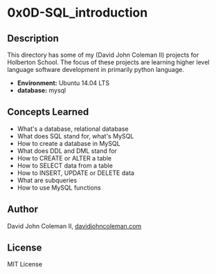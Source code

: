 # 0x0D-SQL_introduction

## Description

This directory has some of my (David John Coleman II) projects for Holberton
School.  The focus of these projects are learning higher level language software
development in primarily python language.

* __Environment:__ Ubuntu 14.04 LTS
* __database:__ mysql

## Concepts Learned

* What's a database, relational database
* What does SQL stand for, what's MySQL
* How to create a database in MySQL
* What does DDL and DML stand for
* How to CREATE or ALTER a table
* How to SELECT data from a table
* How to INSERT, UPDATE or DELETE data
* What are subqueries
* How to use MySQL functions

## Author

David John Coleman II, [davidjohncoleman.com](http://www.davidjohncoleman.com/)

## License

MIT License
